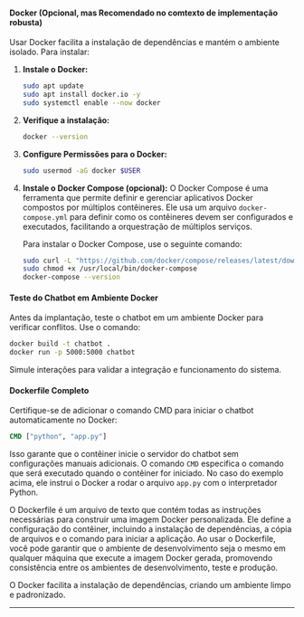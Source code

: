 #### **Docker (Opcional, mas Recomendado no comtexto de implementação robusta)**

Usar Docker facilita a instalação de dependências e mantém o ambiente isolado. Para instalar:

1. **Instale o Docker:**
   ```bash
   sudo apt update
   sudo apt install docker.io -y
   sudo systemctl enable --now docker
   ```

2. **Verifique a instalação:**
   ```bash
   docker --version
   ```

3. **Configure Permissões para o Docker:**
   ```bash
   sudo usermod -aG docker $USER
   ```

4. **Instale o Docker Compose (opcional):**
   O Docker Compose é uma ferramenta que permite definir e gerenciar aplicativos Docker compostos por múltiplos contêineres. Ele usa um arquivo `docker-compose.yml` para definir como os contêineres devem ser configurados e executados, facilitando a orquestração de múltiplos serviços.

   Para instalar o Docker Compose, use o seguinte comando:
   ```bash
   sudo curl -L "https://github.com/docker/compose/releases/latest/download/docker-compose-$(uname -s)-$(uname -m)" -o /usr/local/bin/docker-compose
   sudo chmod +x /usr/local/bin/docker-compose
   docker-compose --version
   ```

#### **Teste do Chatbot em Ambiente Docker**

Antes da implantação, teste o chatbot em um ambiente Docker para verificar conflitos. Use o comando:

```bash
docker build -t chatbot .
docker run -p 5000:5000 chatbot
```

Simule interações para validar a integração e funcionamento do sistema.

#### **Dockerfile Completo**

Certifique-se de adicionar o comando CMD para iniciar o chatbot automaticamente no Docker:

```dockerfile
CMD ["python", "app.py"]
```

Isso garante que o contêiner inicie o servidor do chatbot sem configurações manuais adicionais. O comando `CMD` especifica o comando que será executado quando o contêiner for iniciado. No caso do exemplo acima, ele instrui o Docker a rodar o arquivo `app.py` com o interpretador Python.

O Dockerfile é um arquivo de texto que contém todas as instruções necessárias para construir uma imagem Docker personalizada. Ele define a configuração do contêiner, incluindo a instalação de dependências, a cópia de arquivos e o comando para iniciar a aplicação. Ao usar o Dockerfile, você pode garantir que o ambiente de desenvolvimento seja o mesmo em qualquer máquina que execute a imagem Docker gerada, promovendo consistência entre os ambientes de desenvolvimento, teste e produção.

O Docker facilita a instalação de dependências, criando um ambiente limpo e padronizado.

---
